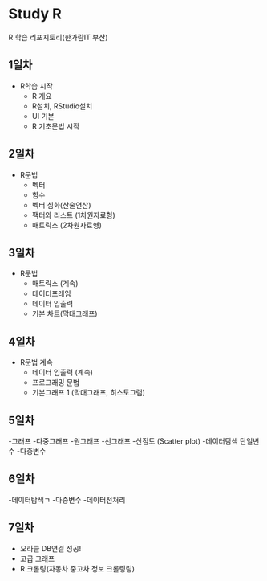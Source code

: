 # Study R
R 학습 리포지토리(한가람IT 부산)

## 1일차
- R학습 시작
  - R 개요
  - R설치, RStudio설치
  - UI 기본
  - R 기초문법 시작

## 2일차
- R문법
  - 벡터 
  - 함수
  - 벡터 심화(산술연산)
  - 팩터와 리스트 (1차원자료형)
  - 매트릭스 (2차원자료형)
  
## 3일차
- R문법
  - 매트릭스 (계속)
  - 데이터프레임
  - 데이터 입출력
  - 기본 차트(막대그래프)

## 4일차
- R문법 계속
  - 데이터 입출력 (계속)
  - 프로그래밍 문법
  - 기본그래프 1 (막대그래프, 히스토그램)
  
## 5일차
-그래프
  -다중그래프
  -원그래프
  -선그래프
  -산점도 (Scatter plot)
-데이터탐색
  단일변수
  -다중변수

## 6일차
-데이터탐색ㄱ
  -다중변수
-데이터전처리

## 7일차  
- 오라클 DB연결 성공!
- 고급 그래프
- R 크롤링(자동차 중고차 정보 크롤링링)